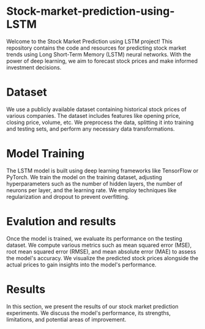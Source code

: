 # Stock-market-prediction-using-LSTM
Welcome to the Stock Market Prediction using LSTM project! This repository contains the code and resources for predicting stock market trends using Long Short-Term Memory (LSTM) neural networks. With the power of deep learning, we aim to forecast stock prices and make informed investment decisions.

# Dataset
We use a publicly available dataset containing historical stock prices of various companies. The dataset includes features like opening price, closing price, volume, etc. We preprocess the data, splitting it into training and testing sets, and perform any necessary data transformations.

# Model Training
The LSTM model is built using deep learning frameworks like TensorFlow or PyTorch. We train the model on the training dataset, adjusting hyperparameters such as the number of hidden layers, the number of neurons per layer, and the learning rate. We employ techniques like regularization and dropout to prevent overfitting.

# Evalution and results
Once the model is trained, we evaluate its performance on the testing dataset. We compute various metrics such as mean squared error (MSE), root mean squared error (RMSE), and mean absolute error (MAE) to assess the model's accuracy. We visualize the predicted stock prices alongside the actual prices to gain insights into the model's performance.

# Results
In this section, we present the results of our stock market prediction experiments. We discuss the model's performance, its strengths, limitations, and potential areas of improvement. 

